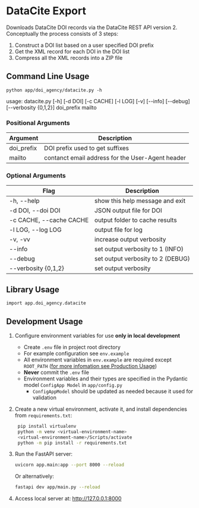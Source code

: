 # DataCite Export

Downloads DataCite DOI records via the DataCite REST API version 2. Conceptually the process consists of 3 steps:

1. Construct a DOI list based on a user specified DOI prefix
2. Get the XML record for each DOI in the DOI list
3. Compress all the XML records into a ZIP file

## Command Line Usage

```
python app/doi_agency/datacite.py -h
```
usage: datacite.py [-h] [-d DOI] [-c CACHE] [-l LOG] [-v] [--info] [--debug] [--verbosity {0,1,2}] doi_prefix mailto

### Positional Arguments
|Argument|Description|
|--------|-----------|
|doi_prefix|DOI prefix used to get suffixes|
|mailto|contanct email address for the User-Agent header|


### Optional Arguments
|Flag|Description|
|----|-----------|
|-h, --help|show this help message and exit|
|-d DOI, --doi DOI|JSON output file for DOI|
|-c CACHE, --cache CACHE|output folder to cache results|
|-l LOG, --log LOG|output file for log|
|-v, -vv|increase output verbosity|
|--info|set output verbosity to 1 (INFO)|
|--debug|set output verbosity to 2 (DEBUG)|
|--verbosity {0,1,2}|set output verbosity|

## Library Usage
```
import app.doi_agency.datacite
```
## Development Usage

1. Configure environment variables for use **only in local development**

   - Create `.env` file in project root directory
   - For example configuration see `env.example`
   - All environment variables in `env.example` are required except `ROOT_PATH` ([for more infomation see Production Usage](#production-usage))
   - **Never** commit the `.env` file
   - Environment variables and their types are specified in the Pydantic model `ConfigApp Model` in `app/config.py`
     - `ConfigAppModel` should be updated as needed because it used for validation

2. Create a new virtual environment, activate it, and install dependencies from `requirements.txt`:

   ```bash
    pip install virtualenv
    python -m venv <virtual-environment-name>
    <virtual-environment-name>/Scripts/activate
    python -m pip install -r requirements.txt
   ```

3. Run the FastAPI server:

   ```bash
   uvicorn app.main:app --port 8000 --reload
   ```

   Or alternatively:

   ```bash
   fastapi dev app/main.py --reload
   ```

4. Access local server at: http://127.0.0.1:8000

